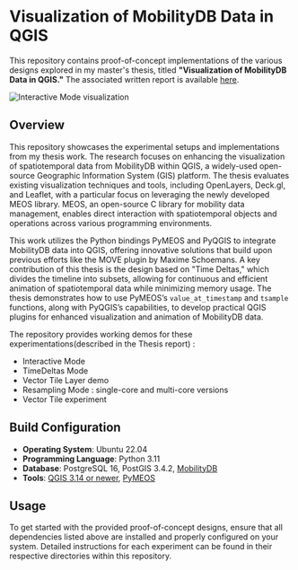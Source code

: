 # Visualization of MobilityDB Data in QGIS

This repository contains proof-of-concept implementations of the various designs explored in my master's thesis, titled **"Visualization of MobilityDB Data in QGIS."** The associated written report is available [here](master_thesis_ali_qgis_visualization.pdf).



![Interactive Mode visualization](Interactive_Mode/visuals/interactive_mode.gif)


## Overview

This repository showcases the experimental setups and implementations from my thesis work. The research focuses on enhancing the visualization of spatiotemporal data from MobilityDB within QGIS, a widely-used open-source Geographic Information System (GIS) platform. The thesis evaluates existing visualization techniques and tools, including OpenLayers, Deck.gl, and Leaflet, with a particular focus on leveraging the newly developed MEOS library. MEOS, an open-source C library for mobility data management, enables direct interaction with spatiotemporal objects and operations across various programming environments.

This work utilizes the Python bindings PyMEOS and PyQGIS to integrate MobilityDB data into QGIS, offering innovative solutions that build upon previous efforts like the MOVE plugin by Maxime Schoemans. A key contribution of this thesis is the design based on "Time Deltas," which divides the timeline into subsets, allowing for continuous and efficient animation of spatiotemporal data while minimizing memory usage. The thesis demonstrates how to use PyMEOS’s `value_at_timestamp` and `tsample` functions, along with PyQGIS’s capabilities, to develop practical QGIS plugins for enhanced visualization and animation of MobilityDB data.

The repository provides working demos for these experimentations(described in the Thesis report) :

- Interactive Mode
- TimeDeltas Mode
- Vector Tile Layer demo
- Resampling Mode : single-core and multi-core versions
- Vector Tile experiment

## Build Configuration

- **Operating System**: Ubuntu 22.04
- **Programming Language**: Python 3.11
- **Database**: PostgreSQL 16,  PostGIS 3.4.2, [MobilityDB](https://github.com/MobilityDB/MobilityDB)
- **Tools**: [QGIS 3.14 or newer](https://qgis.org/resources/installation-guide/?highlight=ubuntu), [PyMEOS](https://pymeos.readthedocs.io/en/latest/) 

## Usage

To get started with the provided proof-of-concept designs, ensure that all dependencies listed above are installed and properly configured on your system. Detailed instructions for each experiment can be found in their respective directories within this repository.
